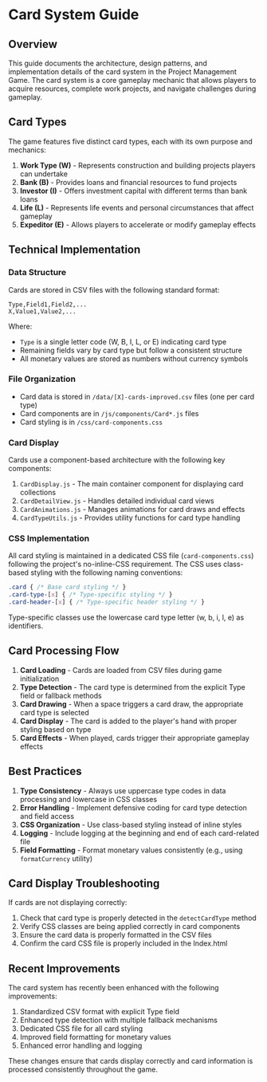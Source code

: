 # Card System Guide

## Overview

This guide documents the architecture, design patterns, and implementation details of the card system in the Project Management Game. The card system is a core gameplay mechanic that allows players to acquire resources, complete work projects, and navigate challenges during gameplay.

## Card Types

The game features five distinct card types, each with its own purpose and mechanics:

1. **Work Type (W)** - Represents construction and building projects players can undertake
2. **Bank (B)** - Provides loans and financial resources to fund projects
3. **Investor (I)** - Offers investment capital with different terms than bank loans
4. **Life (L)** - Represents life events and personal circumstances that affect gameplay
5. **Expeditor (E)** - Allows players to accelerate or modify gameplay effects

## Technical Implementation

### Data Structure

Cards are stored in CSV files with the following standard format:

```
Type,Field1,Field2,...
X,Value1,Value2,...
```

Where:
- `Type` is a single letter code (W, B, I, L, or E) indicating card type
- Remaining fields vary by card type but follow a consistent structure
- All monetary values are stored as numbers without currency symbols

### File Organization

- Card data is stored in `/data/[X]-cards-improved.csv` files (one per card type)
- Card components are in `/js/components/Card*.js` files
- Card styling is in `/css/card-components.css`

### Card Display

Cards use a component-based architecture with the following key components:

1. `CardDisplay.js` - The main container component for displaying card collections
2. `CardDetailView.js` - Handles detailed individual card views
3. `CardAnimations.js` - Manages animations for card draws and effects
4. `CardTypeUtils.js` - Provides utility functions for card type handling

### CSS Implementation

All card styling is maintained in a dedicated CSS file (`card-components.css`) following the project's no-inline-CSS requirement. The CSS uses class-based styling with the following naming conventions:

```css
.card { /* Base card styling */ }
.card-type-[x] { /* Type-specific styling */ }
.card-header-[x] { /* Type-specific header styling */ }
```

Type-specific classes use the lowercase card type letter (w, b, i, l, e) as identifiers.

## Card Processing Flow

1. **Card Loading** - Cards are loaded from CSV files during game initialization 
2. **Type Detection** - The card type is determined from the explicit Type field or fallback methods
3. **Card Drawing** - When a space triggers a card draw, the appropriate card type is selected
4. **Card Display** - The card is added to the player's hand with proper styling based on type
5. **Card Effects** - When played, cards trigger their appropriate gameplay effects

## Best Practices

1. **Type Consistency** - Always use uppercase type codes in data processing and lowercase in CSS classes
2. **Error Handling** - Implement defensive coding for card type detection and field access
3. **CSS Organization** - Use class-based styling instead of inline styles
4. **Logging** - Include logging at the beginning and end of each card-related file
5. **Field Formatting** - Format monetary values consistently (e.g., using `formatCurrency` utility)

## Card Display Troubleshooting

If cards are not displaying correctly:

1. Check that card type is properly detected in the `detectCardType` method
2. Verify CSS classes are being applied correctly in card components
3. Ensure the card data is properly formatted in the CSV files
4. Confirm the card CSS file is properly included in the Index.html

## Recent Improvements

The card system has recently been enhanced with the following improvements:

1. Standardized CSV format with explicit Type field
2. Enhanced type detection with multiple fallback mechanisms
3. Dedicated CSS file for all card styling
4. Improved field formatting for monetary values
5. Enhanced error handling and logging

These changes ensure that cards display correctly and card information is processed consistently throughout the game.
